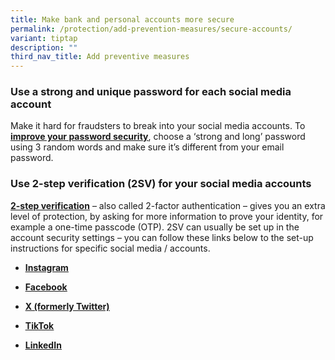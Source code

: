 ```yaml
---
title: Make bank and personal accounts more secure
permalink: /protection/add-prevention-measures/secure-accounts/
variant: tiptap
description: ""
third_nav_title: Add preventive measures
---
```

<h3><strong>Use a strong and unique password for each social media account</strong></h3>
<p>Make it hard for fraudsters to break into your social media accounts.
To<strong><a href="https://stopthinkfraud.campaign.gov.uk/protect-yourself/protecting-against-online-fraud/improve-your-password-security/" rel="noopener noreferrer nofollow" target="_blank"><u> improve your password security</u></a></strong>,
choose a ‘strong and long’ password using 3 random words and make sure
it’s different from your email password.</p>
<h3><strong>Use 2-step verification (2SV) for your social media accounts</strong></h3>
<p><strong><a href="https://stopthinkfraud.campaign.gov.uk/protect-yourself/protecting-against-online-fraud/turn-on-2-step-verification-2sv/" rel="noopener noreferrer nofollow" target="_blank"><u>2-step verification</u></a></strong> –
also called 2-factor authentication – gives you an extra level of protection,
by asking for more information to prove your identity, for example a one-time
passcode (OTP). 2SV can usually be set up in the account security settings
– you can follow these links below to the set-up instructions for specific
social media / accounts.</p>
<ul data-tight="true" class="tight">
<li>
<p><strong><a href="https://help.instagram.com/1124604297705184" rel="external" target="_blank"><u>Instagram</u></a></strong>
</p>
</li>
<li>
<p><strong><a href="https://www.facebook.com/help/148233965247823" rel="external" target="_blank"><u>Facebook</u></a></strong>
</p>
</li>
<li>
<p><strong><a href="https://help.twitter.com/en/managing-your-account/two-factor-authentication" rel="external" target="_blank"><u>X (formerly Twitter)</u></a></strong>
</p>
</li>
<li>
<p><strong><a href="https://support.tiktok.com/en/account-and-privacy/personalized-ads-and-data/how-your-phone-number-is-used-on-tiktok#3" rel="external" target="_blank"><u>TikTok</u></a></strong>
</p>
</li>
<li>
<p><strong><a href="https://www.linkedin.com/help/linkedin/answer/a1381088/turn-two-step-verification-on-and-off?lang=en" rel="external" target="_blank"><u>LinkedIn</u></a></strong>
</p>
</li>
</ul>
<p></p>
